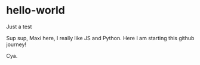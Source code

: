 # hello-world
Just a test


Sup sup, Maxi here, I really like JS and Python.
Here I am starting this github journey!

Cya.
